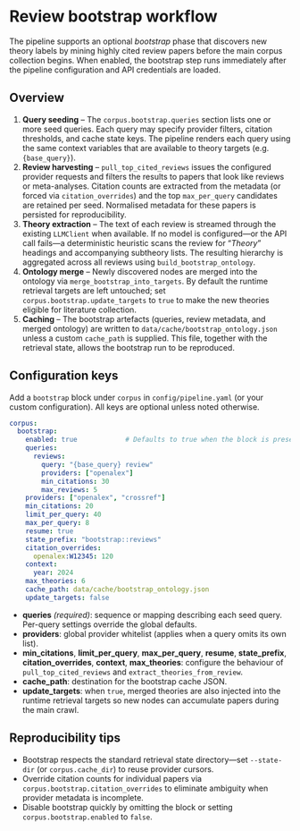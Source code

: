 # Review bootstrap workflow

The pipeline supports an optional *bootstrap* phase that discovers new theory
labels by mining highly cited review papers before the main corpus collection
begins.  When enabled, the bootstrap step runs immediately after the pipeline
configuration and API credentials are loaded.

## Overview

1. **Query seeding** – The `corpus.bootstrap.queries` section lists one or more
   seed queries.  Each query may specify provider filters, citation thresholds,
   and cache state keys.  The pipeline renders each query using the same context
   variables that are available to theory targets (e.g. `{base_query}`).
2. **Review harvesting** – `pull_top_cited_reviews` issues the configured
   provider requests and filters the results to papers that look like reviews or
   meta-analyses.  Citation counts are extracted from the metadata (or forced via
   `citation_overrides`) and the top `max_per_query` candidates are retained per
   seed.  Normalised metadata for these papers is persisted for reproducibility.
3. **Theory extraction** – The text of each review is streamed through the
   existing `LLMClient` when available.  If no model is configured—or the API
   call fails—a deterministic heuristic scans the review for “*Theory*” headings
   and accompanying subtheory lists.  The resulting hierarchy is aggregated
   across all reviews using `build_bootstrap_ontology`.
4. **Ontology merge** – Newly discovered nodes are merged into the ontology via
   `merge_bootstrap_into_targets`.  By default the runtime retrieval targets are
   left untouched; set `corpus.bootstrap.update_targets` to `true` to make the
   new theories eligible for literature collection.
5. **Caching** – The bootstrap artefacts (queries, review metadata, and merged
   ontology) are written to `data/cache/bootstrap_ontology.json` unless a custom
   `cache_path` is supplied.  This file, together with the retrieval state,
   allows the bootstrap run to be reproduced.

## Configuration keys

Add a `bootstrap` block under `corpus` in `config/pipeline.yaml` (or your custom
configuration).  All keys are optional unless noted otherwise.

```yaml
corpus:
  bootstrap:
    enabled: true            # Defaults to true when the block is present
    queries:
      reviews:
        query: "{base_query} review"
        providers: ["openalex"]
        min_citations: 30
        max_reviews: 5
    providers: ["openalex", "crossref"]
    min_citations: 20
    limit_per_query: 40
    max_per_query: 8
    resume: true
    state_prefix: "bootstrap::reviews"
    citation_overrides:
      openalex:W12345: 120
    context:
      year: 2024
    max_theories: 6
    cache_path: data/cache/bootstrap_ontology.json
    update_targets: false
```

- **queries** *(required)*: sequence or mapping describing each seed query.
  Per-query settings override the global defaults.
- **providers**: global provider whitelist (applies when a query omits its own
  list).
- **min_citations**, **limit_per_query**, **max_per_query**, **resume**,
  **state_prefix**, **citation_overrides**, **context**, **max_theories**:
  configure the behaviour of `pull_top_cited_reviews` and
  `extract_theories_from_review`.
- **cache_path**: destination for the bootstrap cache JSON.
- **update_targets**: when `true`, merged theories are also injected into the
  runtime retrieval targets so new nodes can accumulate papers during the main
  crawl.

## Reproducibility tips

- Bootstrap respects the standard retrieval state directory—set
  `--state-dir` (or `corpus.cache_dir`) to reuse provider cursors.
- Override citation counts for individual papers via
  `corpus.bootstrap.citation_overrides` to eliminate ambiguity when provider
  metadata is incomplete.
- Disable bootstrap quickly by omitting the block or setting
  `corpus.bootstrap.enabled` to `false`.
